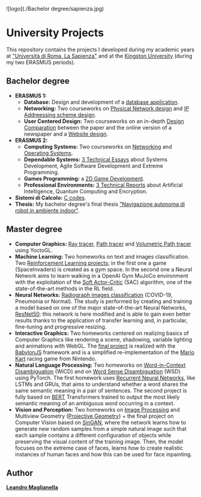 ![logo](./Bachelor degree/sapienza.jpg)
# University Projects
This repository contains the projects I developed during my academic years at ["Università di Roma, La Sapienza"](https://www.uniroma1.it/it/pagina-strutturale/home) and at the [Kingston University](https://www.kingston.ac.uk/) (during my two ERASMUS periods).

## Bachelor degree
- **ERASMUS 1:**
  - **Database:** Design and development of a [database application](./Bachelor%20degree/ERASMUS%201/Database).
  - **Networking:** Two courseworks on [Physical Network design](./Bachelor%20degree/ERASMUS%201/Networking/Coursework1%20-%20physical%20network%20design) and [IP Addreessing scheme design](./Bachelor%20degree/ERASMUS%201/Networking/Coursework2%20-%20IP%20addreessing%20scheme%20design).
  - **User Centered Design:** Two courseworks on an in-depth [Design Comparation](./Bachelor%20degree/ERASMUS%201/User%20Centered%20Design/Coursework%20A%20-%20Design%20comparation) between the paper and the online version of a newspaper and a [Website design](./Bachelor%20degree/ERASMUS%201/User%20Centered%20Design/Coursework%20B%20-%20Website%20design).
- **ERASMUS 2:**
  - **Computing Systems:** Two courseworks on [Networking](./Bachelor%20degree/ERASMUS%202/Computing%20Systems/Networking%20Coursework) and [Operating Systems](./Bachelor%20degree/ERASMUS%202/Computing%20Systems/Operating%20Systems%20Coursework).
  - **Dependable Systems:** [3 Technical Essays](./Bachelor%20degree/ERASMUS%202/Dependable%20Systems) about Systems Development, Agile Software Development and Extreme Programming.
  - **Games Programming:** a [2D Game Development](./Bachelor%20degree/ERASMUS%202/Games%20Programming).
  - **Professional Environments:** [3 Technical Reports](./Bachelor%20degree/ERASMUS%202/Professional%20Environments) about Artificial Intelligence, Quantum Computing and Encryption.
- **Sistemi di Calcolo:** [C codes](./Bachelor%20degree/Sistemi%20di%20Calcolo/Code).
- **Thesis:** My bachelor degree's final thesis ["Navigazione autonoma di robot in ambiente indoor"](./Bachelor%20degree/Tesi/My_thesis.pdf).

## Master degree

- **Computer Graphics:** [Ray tracer](./Master%20degree/Computer%20Graphics/HW1), [Path tracer](./Master%20degree/Computer%20Graphics/HW2) and [Volumetric Path tracer](/Master%20degree/Computer%20Graphics/HW3) using YoctoGL.
- **Machine Learning:** Two homeworks on text and images classification. Two [Reinforcement Learning projects](./Master%20degree/Machine%20Learning); in the first one a game (SpaceInvaders) is created as a gym space. In the second one a Neural Network aims to learn walking in a OpenAI Gym MuJoCo environment with the exploitation of the [Soft Actor-Critic](https://spinningup.openai.com/en/latest/algorithms/sac.html) (SAC) algorithm, one of the state-of-the-art methods in the RL field.
- **Neural Networks:** [Radiograph images classification](./Master%20degree/Neural%20Networks) (COVID-19, Pneumonia or Normal). The study is performed by creating and training a model based on one of the major state-of-the-art Neural Networks, [ResNet50](https://arxiv.org/abs/1512.03385): this network is here modified and is able to gain even better results thanks to the application of transfer learning and, in particular, fine-tuning and progressive resizing.
- **Interactive Graphics:** Two homeworks centered on realizing basics of Computer Graphics like rendering a scene, shadowing, variable lighting and animations with WebGL. The [final project](./Master%20degree/Interactive%20Graphics/project) is realized with the [BabylonJS](https://www.babylonjs.com/) framework and is a simplified re-implementation of the [Mario Kart](https://en.wikipedia.org/wiki/Mario_Kart) racing game from Nintendo.
- **Natural Language Processing:** Two homeworks on [Word-in-Context Disambiguation](./Master%20degree/Natural%20Language%20Processing/HW1) (WiCD) and on [Word Sense Disambiguation](./Master%20degree/Natural%20Language%20Processing/HW3) (WSD) using PyTorch. The first homework uses [Recurrent Neural Networks](https://en.wikipedia.org/wiki/Recurrent_neural_network), like LSTMs and GRUs, that aims to understand whether a word shares the same semantic meaning in a pair of sentences. The second project is fully based on [BERT](https://huggingface.co/transformers/model_doc/bert.html) Transformers trained to output the most likely semantic meaning of an ambiguous word occurring in a context.
- **Vision and Perception:** Two homeworks on [Image Processing](https://en.wikipedia.org/wiki/Digital_image_processing) and Multiview Geometry ([Projective Geometry](https://en.wikipedia.org/wiki/Projective_geometry)) + the final project on Computer Vision based on [SinGAN](https://arxiv.org/abs/1905.01164), where the network learns how to generate new random samples from a simple natural image such that each sample contains a different configuration of objects while preserving the visual content of the training image. Then, the model focuses on the extreme case of faces, learns how to create realistic instances of human faces and how this can be used for face inpainting.

## Author

[**Leandro Maglianella**](https://www.linkedin.com/in/leandro-maglianella/)
